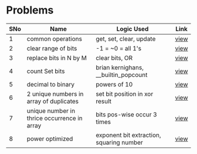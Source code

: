 # Problems

SNo | Name | Logic Used | Link |
----|------|------------|------|
1 | common operations | get, set, clear, update | [view](common_bit_operations.cpp)
2 | clear range of bits | -1 = ~0 = all 1's | [view](clear_range_of_bits.cpp)
3 | replace bits in N by M | clear bits, OR | [view](replace_bits.cpp)
4 | count Set bits | brian kernighans, __builtin_popcount | [view](count_set_bits.cpp)
5 | decimal to binary | powers of 10 | [view](decimal_to_binary.cpp)
6 | 2 unique numbers in array of duplicates | set bit position in xor result | [view](2_unique_nos.cpp)
7 | unique number in thrice occurrence in array | bits pos-wise occur 3 times | [view](thrice_occur_unique.cpp)
8 | power optimized | exponent bit extraction, squaring number | [view](fast_exponentiation.cpp) 